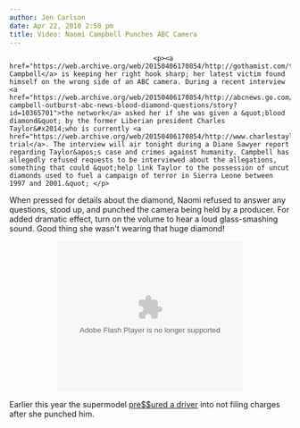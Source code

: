 ```yaml
---
author: Jen Carlson
date: Apr 22, 2010 2:50 pm
title: Video: Naomi Campbell Punches ABC Camera
---
```


	
										<p><a href="https://web.archive.org/web/20150406170854/http://gothamist.com/tags/naomicampbell">Naomi Campbell</a> is keeping her right hook sharp; her latest victim found himself on the wrong side of an ABC camera. During a recent interview <a href="https://web.archive.org/web/20150406170854/http://abcnews.go.com/Blotter/naomi-campbell-outburst-abc-news-blood-diamond-questions/story?id=10365701">the network</a> asked her if she was given a &quot;blood diamond&quot; by the former Liberian president Charles Taylor&#x2014;who is currently <a href="https://web.archive.org/web/20150406170854/http://www.charlestaylortrial.org/">on trial</a>. The interview will air tonight during a Diane Sawyer report regarding Taylor&apos;s case and crimes against humanity. Campbell has allegedly refused requests to be interviewed about the allegations, something that could &quot;help link Taylor to the possession of uncut diamonds used to fuel a campaign of terror in Sierra Leone between 1997 and 2001.&quot; </p>

<p>When pressed for details about the diamond, Naomi refused to answer any questions, stood up, and punched the camera being held by a producer. For added dramatic effect, turn on the volume to hear a loud glass-smashing sound. Good thing she wasn&apos;t wearing that huge diamond!</p>

<center><object type="application/x-shockwave-flash" data="https://web.archive.org/web/20150406170854im_/http://widgets.clearspring.com/o/4ae8d36a3102598f/4bd09c6c21d1f057/4ae8d36a3102598f/dfaf15f0/-cpid/de4c19ec45ddec9" id="W4ae8d36a3102598f4bd09c6c21d1f057" width="332" height="270"><param name="movie" value="http://widgets.clearspring.com/o/4ae8d36a3102598f/4bd09c6c21d1f057/4ae8d36a3102598f/dfaf15f0/-cpid/de4c19ec45ddec9"><param name="wmode" value="transparent"><param name="allowNetworking" value="all"><param name="allowScriptAccess" value="always"><param name="allowFullScreen" value="true"></object></center>

<p>Earlier this year the supermodel <a href="https://web.archive.org/web/20150406170854/http://gothamist.com/2010/03/05/naomi_2.php">pre$$ured a driver</a> into not filing charges after she punched him.</p>					
										
									
				